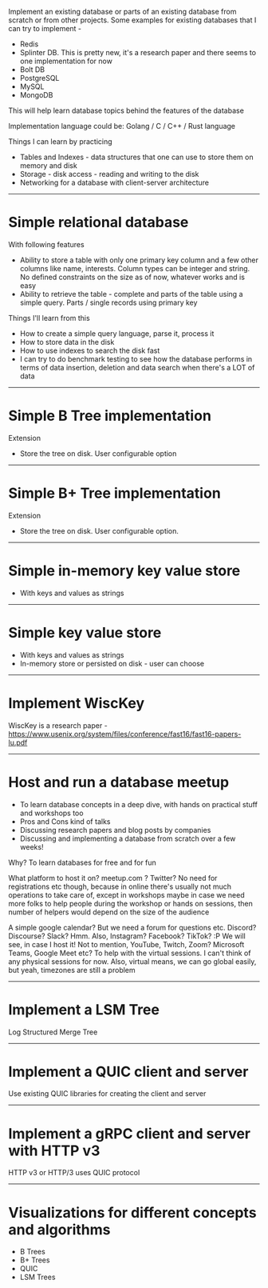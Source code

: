 
Implement an existing database or parts of an existing database from scratch or from other projects. Some examples for existing databases that I can try to implement -
- Redis
- Splinter DB. This is pretty new, it's a research paper and there seems to one implementation for now
- Bolt DB
- PostgreSQL
- MySQL
- MongoDB

This will help learn database topics behind the features of the database

Implementation language could be: Golang / C / C++ / Rust language

Things I can learn by practicing
- Tables and Indexes - data structures that one can use to store them on memory and disk
- Storage - disk access - reading and writing to the disk
- Networking for a database with client-server architecture

---

# Simple relational database

With following features
- Ability to store a table with only one primary key column and a few other columns like name, interests. Column types can be integer and string. No defined constraints on the size as of now, whatever works and is easy
- Ability to retrieve the table - complete and parts of the table using a simple query. Parts / single records using primary key

Things I'll learn from this
- How to create a simple query language, parse it, process it
- How to store data in the disk
- How to use indexes to search the disk fast
- I can try to do benchmark testing to see how the database performs in terms of data insertion, deletion and data search when there's a LOT of data

---

# Simple B Tree implementation

Extension
- Store the tree on disk. User configurable option

---

# Simple B+ Tree implementation

Extension
- Store the tree on disk. User configurable option.

---

# Simple in-memory key value store

- With keys and values as strings

---

# Simple key value store

- With keys and values as strings
- In-memory store or persisted on disk - user can choose

---

# Implement WiscKey

WiscKey is a research paper - https://www.usenix.org/system/files/conference/fast16/fast16-papers-lu.pdf

---

# Host and run a database meetup

- To learn database concepts in a deep dive, with hands on practical stuff and workshops too
- Pros and Cons kind of talks
- Discussing research papers and blog posts by companies
- Discussing and implementing a database from scratch over a few weeks!

Why? To learn databases for free and for fun

What platform to host it on? meetup.com ? Twitter? No need for registrations etc though, because in online there's usually not much operations to take care of, except in workshops maybe in case we need more folks to help people during the workshop or hands on sessions, then number of helpers would depend on the size of the audience

A simple google calendar? But we need a forum for questions etc. Discord? Discourse? Slack? Hmm. Also, Instagram? Facebook? TikTok? :P We will see, in case I host it! Not to mention, YouTube, Twitch, Zoom? Microsoft Teams, Google Meet etc? To help with the virtual sessions. I can't think of any physical sessions for now. Also, virtual means, we can go global easily, but yeah, timezones are still a problem

---

# Implement a LSM Tree

Log Structured Merge Tree

---

# Implement a QUIC client and server

Use existing QUIC libraries for creating the client and server 

---

# Implement a gRPC client and server with HTTP v3

HTTP v3 or HTTP/3 uses QUIC protocol

---

# Visualizations for different concepts and algorithms

- B Trees
- B+ Trees
- QUIC
- LSM Trees

